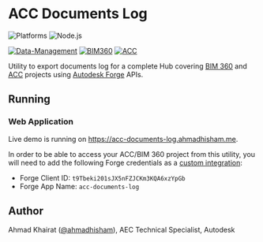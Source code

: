 # ACC Documents Log

![Platforms](https://img.shields.io/badge/platform-Windows|MacOS|Linux-lightgray.svg)
![Node.js](https://img.shields.io/badge/node-%3E%3D%2010.0.0-brightgreen.svg)

[![Data-Management](https://img.shields.io/badge/Data%20Management-v2-green.svg)](https://forge.autodesk.com/en/docs/data/v2/developers_guide/overview/)
[![BIM360](https://img.shields.io/badge/BIM360-v1-green.svg)](https://forge.autodesk.com/en/docs/bim360/v1/overview/introduction/)
[![ACC](https://img.shields.io/badge/ACC-v1-green.svg)](https://forge.autodesk.com/en/docs/acc/v1/overview/)

Utility to export documents log for a complete Hub 
covering [BIM 360](https://www.autodesk.com/bim-360/) and [ACC](https://construction.autodesk.com/) projects
using [Autodesk Forge](https://forge.autodesk.com) APIs.


## Running

### Web Application

Live demo is running on https://acc-documents-log.ahmadhisham.me.

In order to be able to access your ACC/BIM 360 project from this utility, you will need to add
the following Forge credentials as a [custom integration](https://forge.autodesk.com/en/docs/bim360/v1/tutorials/getting-started/manage-access-to-docs):

- Forge Client ID: `t9Tbeki201sJX5nFZJCKm3KQA6xzYpGb`
- Forge App Name: `acc-documents-log`


## Author

Ahmad Khairat ([@ahmadhisham](https://www.linkedin.com/in/ahmadhisham/)), AEC Technical Specialist, Autodesk